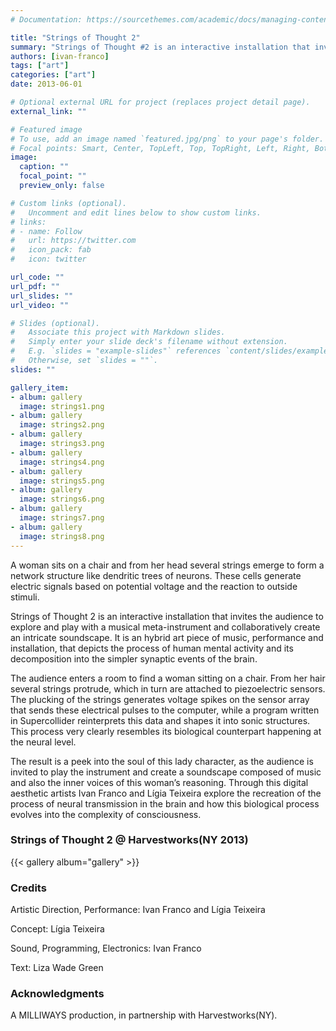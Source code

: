 ```yaml
---
# Documentation: https://sourcethemes.com/academic/docs/managing-content/

title: "Strings of Thought 2"
summary: "Strings of Thought #2 is an interactive installation that invites the audience to explore and play with a musical meta-instrument and collaboratively create an intricate soundscape."
authors: [ivan-franco]
tags: ["art"]
categories: ["art"]
date: 2013-06-01

# Optional external URL for project (replaces project detail page).
external_link: ""

# Featured image
# To use, add an image named `featured.jpg/png` to your page's folder.
# Focal points: Smart, Center, TopLeft, Top, TopRight, Left, Right, BottomLeft, Bottom, BottomRight.
image:
  caption: ""
  focal_point: ""
  preview_only: false

# Custom links (optional).
#   Uncomment and edit lines below to show custom links.
# links:
# - name: Follow
#   url: https://twitter.com
#   icon_pack: fab
#   icon: twitter

url_code: ""
url_pdf: ""
url_slides: ""
url_video: ""

# Slides (optional).
#   Associate this project with Markdown slides.
#   Simply enter your slide deck's filename without extension.
#   E.g. `slides = "example-slides"` references `content/slides/example-slides.md`.
#   Otherwise, set `slides = ""`.
slides: ""

gallery_item:
- album: gallery
  image: strings1.png
- album: gallery
  image: strings2.png
- album: gallery
  image: strings3.png
- album: gallery
  image: strings4.png
- album: gallery
  image: strings5.png
- album: gallery
  image: strings6.png
- album: gallery
  image: strings7.png
- album: gallery
  image: strings8.png
---
```

A woman sits on a chair and from her head several strings emerge to form a network structure like dendritic trees of neurons. These cells generate electric signals based on potential voltage and the reaction to outside stimuli.

Strings of Thought 2 is an interactive installation that invites the audience to explore and play with a musical meta-instrument and collaboratively create an intricate soundscape. It is an hybrid art piece of music, performance and installation, that depicts the process of human mental activity and its decomposition into the simpler synaptic events of the brain.

The audience enters a room to find a woman sitting on a chair. From her hair several strings protrude, which in turn are attached to piezoelectric sensors. The plucking of the strings generates voltage spikes on the sensor array that sends these electrical pulses to the computer, while a program written in Supercollider reinterprets this data and shapes it into sonic structures. This process very clearly resembles its biological counterpart happening at the neural level.

The result is a peek into the soul of this lady character, as the audience is invited to play the instrument and create a soundscape composed of music and also the inner voices of this woman’s reasoning. Through this digital aesthetic artists Ivan Franco and Lígia Teixeira explore the recreation of the process of neural transmission in the brain and how this biological process evolves into the complexity of consciousness.


### Strings of Thought 2 @ Harvestworks(NY 2013)

<!-- {{< gallery album="gallery" >}} -->
{{< gallery album="gallery" >}}

### Credits
Artistic Direction, Performance: Ivan Franco and Lígia Teixeira

Concept: Lígia Teixeira

Sound, Programming, Electronics: Ivan Franco

Text: Liza Wade Green

### Acknowledgments
A MILLIWAYS production, in partnership with Harvestworks(NY).
